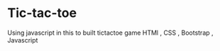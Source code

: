 # Tic-tac-toe
Using javascript in this to built tictactoe game 
HTMl , CSS , Bootstrap , Javascript
